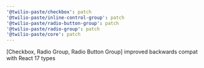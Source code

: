 ```yaml
---
'@twilio-paste/checkbox': patch
'@twilio-paste/inline-control-group': patch
'@twilio-paste/radio-button-group': patch
'@twilio-paste/radio-group': patch
'@twilio-paste/core': patch
---
```


[Checkbox, Radio Group, Radio Button Group] improved backwards compat with React 17 types
